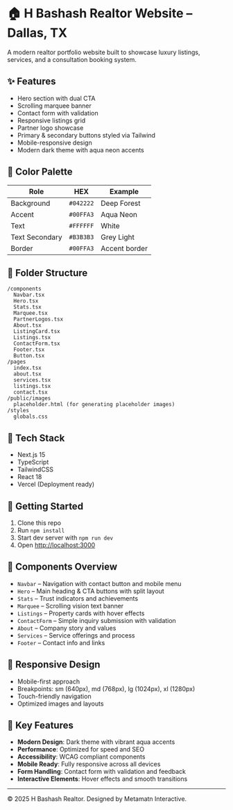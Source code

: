 # 🏠 H Bashash Realtor Website – Dallas, TX

A modern realtor portfolio website built to showcase luxury listings, services, and a consultation booking system.

## ✨ Features
- Hero section with dual CTA
- Scrolling marquee banner
- Contact form with validation
- Responsive listings grid
- Partner logo showcase
- Primary & secondary buttons styled via Tailwind
- Mobile-responsive design
- Modern dark theme with aqua neon accents

## 🎨 Color Palette
| Role | HEX | Example |
|------|------|----------|
| Background | `#042222` | Deep Forest |
| Accent | `#00FFA3` | Aqua Neon |
| Text | `#FFFFFF` | White |
| Text Secondary | `#B3B3B3` | Grey Light |
| Border | `#00FFA3` | Accent border |

## 📁 Folder Structure
```
/components
  Navbar.tsx
  Hero.tsx
  Stats.tsx
  Marquee.tsx
  PartnerLogos.tsx
  About.tsx
  ListingCard.tsx
  Listings.tsx
  ContactForm.tsx
  Footer.tsx
  Button.tsx
/pages
  index.tsx
  about.tsx
  services.tsx
  listings.tsx
  contact.tsx
/public/images
  placeholder.html (for generating placeholder images)
/styles
  globals.css
```

## 🧰 Tech Stack
- Next.js 15
- TypeScript
- TailwindCSS
- React 18
- Vercel (Deployment ready)

## 🚀 Getting Started
1. Clone this repo
2. Run `npm install`
3. Start dev server with `npm run dev`
4. Open [http://localhost:3000](http://localhost:3000)

## 🧩 Components Overview
- `Navbar` – Navigation with contact button and mobile menu
- `Hero` – Main heading & CTA buttons with split layout
- `Stats` – Trust indicators and achievements
- `Marquee` – Scrolling vision text banner
- `Listings` – Property cards with hover effects
- `ContactForm` – Simple inquiry submission with validation
- `About` – Company story and values
- `Services` – Service offerings and process
- `Footer` – Contact info and links

## 📱 Responsive Design
- Mobile-first approach
- Breakpoints: sm (640px), md (768px), lg (1024px), xl (1280px)
- Touch-friendly navigation
- Optimized images and layouts

## 🎯 Key Features
- **Modern Design**: Dark theme with vibrant aqua accents
- **Performance**: Optimized for speed and SEO
- **Accessibility**: WCAG compliant components
- **Mobile Ready**: Fully responsive across all devices
- **Form Handling**: Contact form with validation and feedback
- **Interactive Elements**: Hover effects and smooth transitions

---

© 2025 H Bashash Realtor. Designed by Metamatn Interactive.